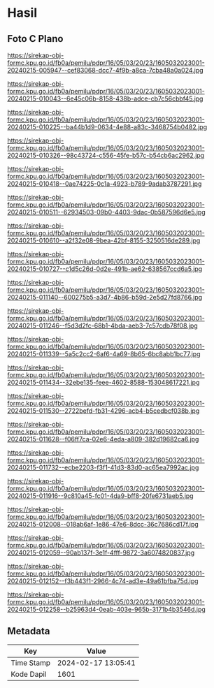 # Hasil

## Foto C Plano

https://sirekap-obj-formc.kpu.go.id/fb0a/pemilu/pdpr/16/05/03/20/23/1605032023001-20240215-005947--cef83068-dcc7-4f9b-a8ca-7cba48a0a024.jpg

https://sirekap-obj-formc.kpu.go.id/fb0a/pemilu/pdpr/16/05/03/20/23/1605032023001-20240215-010043--6e45c06b-8158-438b-adce-cb7c56cbbf45.jpg

https://sirekap-obj-formc.kpu.go.id/fb0a/pemilu/pdpr/16/05/03/20/23/1605032023001-20240215-010225--ba44b1d9-0634-4e88-a83c-3468754b0482.jpg

https://sirekap-obj-formc.kpu.go.id/fb0a/pemilu/pdpr/16/05/03/20/23/1605032023001-20240215-010326--98c43724-c556-45fe-b57c-b54cb6ac2962.jpg

https://sirekap-obj-formc.kpu.go.id/fb0a/pemilu/pdpr/16/05/03/20/23/1605032023001-20240215-010418--0ae74225-0c1a-4923-b789-9adab3787291.jpg

https://sirekap-obj-formc.kpu.go.id/fb0a/pemilu/pdpr/16/05/03/20/23/1605032023001-20240215-010511--62934503-09b0-4403-9dac-0b587596d6e5.jpg

https://sirekap-obj-formc.kpu.go.id/fb0a/pemilu/pdpr/16/05/03/20/23/1605032023001-20240215-010610--a2f32e08-9bea-42bf-8155-3250516de289.jpg

https://sirekap-obj-formc.kpu.go.id/fb0a/pemilu/pdpr/16/05/03/20/23/1605032023001-20240215-010727--c1d5c26d-0d2e-491b-ae62-638567ccd6a5.jpg

https://sirekap-obj-formc.kpu.go.id/fb0a/pemilu/pdpr/16/05/03/20/23/1605032023001-20240215-011140--600275b5-a3d7-4b86-b59d-2e5d27fd8766.jpg

https://sirekap-obj-formc.kpu.go.id/fb0a/pemilu/pdpr/16/05/03/20/23/1605032023001-20240215-011246--f5d3d2fc-68b1-4bda-aeb3-7c57cdb78f08.jpg

https://sirekap-obj-formc.kpu.go.id/fb0a/pemilu/pdpr/16/05/03/20/23/1605032023001-20240215-011339--5a5c2cc2-6af6-4a69-8b65-6bc8abb1bc77.jpg

https://sirekap-obj-formc.kpu.go.id/fb0a/pemilu/pdpr/16/05/03/20/23/1605032023001-20240215-011434--32ebe135-feee-4602-8588-153048617221.jpg

https://sirekap-obj-formc.kpu.go.id/fb0a/pemilu/pdpr/16/05/03/20/23/1605032023001-20240215-011530--2722befd-fb31-4296-acb4-b5cedbcf038b.jpg

https://sirekap-obj-formc.kpu.go.id/fb0a/pemilu/pdpr/16/05/03/20/23/1605032023001-20240215-011628--f06ff7ca-02e6-4eda-a809-382d19682ca6.jpg

https://sirekap-obj-formc.kpu.go.id/fb0a/pemilu/pdpr/16/05/03/20/23/1605032023001-20240215-011732--ecbe2203-f3f1-41d3-83d0-ac65ea7992ac.jpg

https://sirekap-obj-formc.kpu.go.id/fb0a/pemilu/pdpr/16/05/03/20/23/1605032023001-20240215-011916--9c810a45-fc01-4da9-bff8-20fe6731aeb5.jpg

https://sirekap-obj-formc.kpu.go.id/fb0a/pemilu/pdpr/16/05/03/20/23/1605032023001-20240215-012008--018ab6af-1e86-47e6-8dcc-36c7686cd17f.jpg

https://sirekap-obj-formc.kpu.go.id/fb0a/pemilu/pdpr/16/05/03/20/23/1605032023001-20240215-012059--90ab137f-3e1f-4fff-9872-3a6074820837.jpg

https://sirekap-obj-formc.kpu.go.id/fb0a/pemilu/pdpr/16/05/03/20/23/1605032023001-20240215-012152--f3b443f1-2966-4c74-ad3e-49a61bfba75d.jpg

https://sirekap-obj-formc.kpu.go.id/fb0a/pemilu/pdpr/16/05/03/20/23/1605032023001-20240215-012258--b25963d4-0eab-403e-965b-3171b4b3546d.jpg


## Metadata

| Key        | Value               |
| ---------- | ------------------- |
| Time Stamp | 2024-02-17 13:05:41 |
| Kode Dapil | 1601                |



